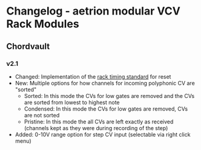 # Changelog - aetrion modular VCV Rack Modules
## Chordvault
### v2.1

* Changed: Implementation of the [rack timing standard](https://vcvrack.com/manual/VoltageStandards#Timing) for reset
* New: Multiple options for how channels for incoming polyphonic CV are "sorted"
  * Sorted: In this mode the CVs for low gates are removed and the CVs are sorted from lowest to highest note
  * Condensed: In this mode the CVs for low gates are removed, CVs are not sorted
  * Pristine: In this mode the all CVs are left exactly as received (channels kept as they were during recording of the step)
 * Added: 0-10V range option for step CV input (selectable via right click menu)